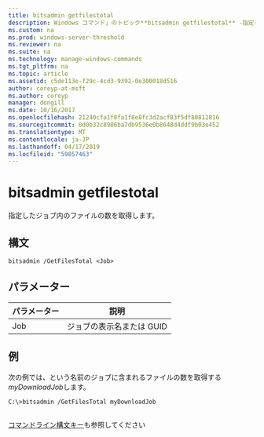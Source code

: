 ```yaml
---
title: bitsadmin getfilestotal
description: Windows コマンド」のトピック**bitsadmin getfilestotal** -指定したジョブ内のファイルの数を取得します。
ms.custom: na
ms.prod: windows-server-threshold
ms.reviewer: na
ms.suite: na
ms.technology: manage-windows-commands
ms.tgt_pltfrm: na
ms.topic: article
ms.assetid: c5de113e-f29c-4cd3-9392-0e300018d516
author: coreyp-at-msft
ms.author: coreyp
manager: dongill
ms.date: 10/16/2017
ms.openlocfilehash: 21240cfa1f0fa1f8e8fc3d2acf83f5df80812816
ms.sourcegitcommit: 0d0b32c8986ba7db9536e0b8648d4ddf9b03e452
ms.translationtype: MT
ms.contentlocale: ja-JP
ms.lasthandoff: 04/17/2019
ms.locfileid: "59857463"
---
```

# <a name="bitsadmin-getfilestotal"></a>bitsadmin getfilestotal



指定したジョブ内のファイルの数を取得します。

## <a name="syntax"></a>構文

```
bitsadmin /GetFilesTotal <Job>
```

## <a name="parameters"></a>パラメーター

|パラメーター|説明|
|---------|-----------|
|Job|ジョブの表示名または GUID|

## <a name="BKMK_examples"></a>例

次の例では、という名前のジョブに含まれるファイルの数を取得する*myDownloadJob*します。
```
C:\>bitsadmin /GetFilesTotal myDownloadJob
```

##

[コマンドライン構文キー](command-line-syntax-key.md)も参照してください